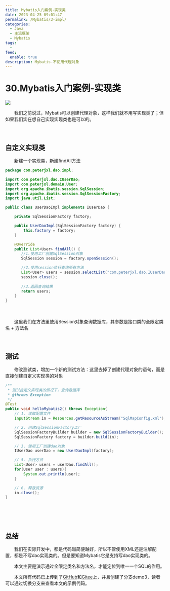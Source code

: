 ```yaml
---
title: Mybatis入门案例-实现类
date: 2023-04-25 09:01:47
permalink: /Mybatis/3-impl/
categories:
  - Java
  - 主流框架
  - Mybatis
tags:
  - 
feed:
  enable: true
description: Mybatis-不使用代理对象
---
```

# 30.Mybatis入门案例-实现类

![](https://image.peterjxl.com/blog/312.png)

　　我们之前说过，Mybatis可以创建代理对象，这样我们就不用写实现类了；但如果我们实在想自己实现实现类也是可以的。
<!-- more -->

　　‍

## 自定义实现类

　　新建一个实现类，新建findAll方法

```java
package com.peterjxl.dao.impl;

import com.peterjxl.dao.IUserDao;
import com.peterjxl.domain.User;
import org.apache.ibatis.session.SqlSession;
import org.apache.ibatis.session.SqlSessionFactory;
import java.util.List;

public class UserDaoImpl implements IUserDao {

    private SqlSessionFactory factory;

    public UserDaoImpl(SqlSessionFactory factory) {
        this.factory = factory;
    }

    @Override
    public List<User> findAll() {
       //1.使用工厂创建SqlSession对象
       SqlSession session = factory.openSession();

       //2.使用session执行查询所有方法
       List<User> users = session.selectList("com.peterjxl.dao.IUserDao.findAll");
       session.close();
    
       //3.返回查询结果
       return users;
    }
}
```

　　‍

　　这里我们在方法里使用Session对象查询数据库，其参数是接口类的全限定类名 + 方法名

　　‍

## 测试

　　修改测试类，增加一个新的测试方法：这里去掉了创建代理对象的语句，而是直接创建自定义实现类的对象

```java
/**
 * 测试自定义实现类的情况下，查询数据库
 * @throws Exception
 */
@Test
public void helloMybatis2() throws Exception{
    // 1. 读取配置文件
    InputStream in = Resources.getResourceAsStream("SqlMapConfig.xml");

    // 2. 创建SqlSessionFactory工厂
    SqlSessionFactoryBuilder builder = new SqlSessionFactoryBuilder();
    SqlSessionFactory factory = builder.build(in);

    // 3. 使用工厂创建dao对象
    IUserDao userDao = new UserDaoImpl(factory);

    // 5. 执行方法
    List<User> users = userDao.findAll();
    for(User user : users){
        System.out.println(user);
    }

    // 6. 释放资源
    in.close();
}
```

　　‍

　　‍

## 总结

　　我们在实际开发中，都是代码越简便越好，所以不管使用XML还是注解配置，都是不写dao实现类的。但是要知道Mybatis它是支持写dao实现类的。

　　本文主要是演示通过全限定类名和方法名，才能定位到唯一一个SQL的作用。

　　本文所有代码已上传到了[GitHub](https://github.com/Peter-JXL/LearnMybatis)和[Gitee](https://gitee.com/peterjxl/LearnMybatis)上，并且创建了分支demo3，读者可以通过切换分支来查看本文的示例代码。
